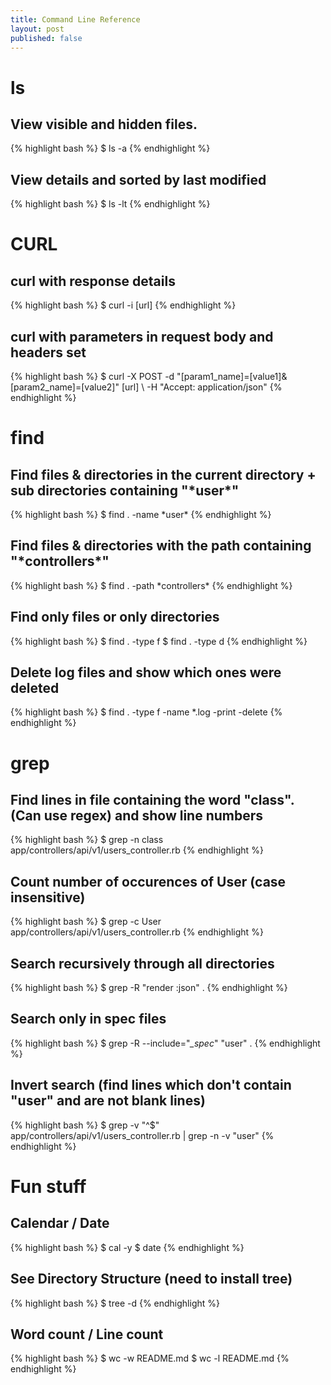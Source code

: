 ```yaml
---
title: Command Line Reference
layout: post
published: false
---
```


# ls

## View visible and hidden files.
{% highlight bash %}
$ ls -a
{% endhighlight %}

## View details and sorted by last modified
{% highlight bash %}
$ ls -lt
{% endhighlight %}

# CURL

## curl with response details
{% highlight bash %}
$ curl -i [url]
{% endhighlight %}

## curl with parameters in request body and headers set
{% highlight bash %}
$ curl -X POST -d "[param1_name]=[value1]&[param2_name]=[value2]" [url] \ -H "Accept: application/json"
{% endhighlight %}

# find

## Find files & directories in the current directory + sub directories containing "\*user\*"
{% highlight bash %}
$ find . -name \*user\*
{% endhighlight %}

## Find files & directories with the path containing "\*controllers\*"
{% highlight bash %}
$ find . -path \*controllers\*
{% endhighlight %}

## Find only files or only directories
{% highlight bash %}
$ find . -type f
$ find . -type d
{% endhighlight %}

## Delete log files and show which ones were deleted
{% highlight bash %}
$ find . -type f -name \*.log -print -delete
{% endhighlight %}

# grep

## Find lines in file containing the word "class". (Can use regex) and show line numbers
{% highlight bash %}
$ grep -n class app/controllers/api/v1/users_controller.rb 
{% endhighlight %}

## Count number of occurences of User (case insensitive)
{% highlight bash %}
$ grep -c User app/controllers/api/v1/users_controller.rb
{% endhighlight %}

## Search recursively through all directories
{% highlight bash %}
$ grep -R "render :json" .
{% endhighlight %}

## Search only in spec files
{% highlight bash %}
$ grep -R --include="*_spec*" "user" .
{% endhighlight %}

## Invert search (find lines which don't contain "user" and are not blank lines)
{% highlight bash %}
$ grep -v  "^$" app/controllers/api/v1/users_controller.rb | grep -n -v "user"
{% endhighlight %}

# Fun stuff

## Calendar / Date
{% highlight bash %}
$ cal -y
$ date
{% endhighlight %}

## See Directory Structure (need to install tree)
{% highlight bash %}
$ tree -d
{% endhighlight %}

## Word count / Line count
{% highlight bash %}
$ wc -w README.md
$ wc -l README.md
{% endhighlight %}
